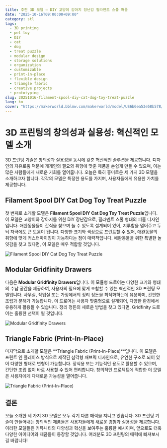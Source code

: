 ```yaml
---
title: 추천 3D 모델 – DIY 고양이 강아지 장난감 필라멘트 스풀 퍼즐
date: "2025-10-16T09:00:00+09:00"
category: stl
tags:
  - 3D printing
  - pet toy
  - DIY
  - cat
  - dog
  - treat puzzle
  - modular design
  - storage solutions
  - organization
  - customizable
  - print-in-place
  - flexible design
  - triangle fabric
  - creative projects
  - prototyping
slug: 20251016-filament-spool-diy-cat-dog-toy-treat-puzzle
lang: ko
cover: "https://makerworld.bblmw.com/makerworld/model/US6b6ea53e58b578/design/2025-10-16_465a0e4dd84b08.png"
---
```


# 3D 프린팅의 창의성과 실용성: 혁신적인 모델 소개

3D 프린팅 기술은 창의성과 실용성을 동시에 갖춘 혁신적인 솔루션을 제공합니다. 디자인의 자유로움 덕분에 개개인의 필요와 취향에 맞춘 제품을 손쉽게 만들 수 있으며, 이는 많은 사람들에게 새로운 기회를 열어줍니다. 오늘은 특히 흥미로운 세 가지 3D 모델을 소개하고자 합니다. 각각의 모델은 특정한 용도를 가지며, 사용자들에게 유용한 가치를 제공합니다.

## Filament Spool DIY Cat Dog Toy Treat Puzzle

첫 번째로 소개할 모델은 **Filament Spool DIY Cat Dog Toy Treat Puzzle**입니다. 이 모델은 고양이와 강아지를 위한 DIY 장난감으로, 필라멘트 스풀 형태의 퍼즐 디자인입니다. 애완동물들이 간식을 찾으며 놀 수 있도록 설계되어 있어, 지루함을 덜어주고 두뇌 자극에도 큰 도움이 됩니다. 다양한 크기와 색상으로 프린트할 수 있어, 애완동물의 취향에 맞게 커스터마이징이 가능하다는 점이 매력적입니다. 애완동물을 위한 특별한 놀잇감을 찾고 있다면, 이 모델은 매우 적합할 것입니다.

![Filament Spool DIY Cat Dog Toy Treat Puzzle](https://makerworld.bblmw.com/makerworld/model/US6b6ea53e58b578/design/2025-10-16_465a0e4dd84b08.png)

## Modular Gridfinity Drawers

다음은 **Modular Gridfinity Drawers**입니다. 이 모듈형 드로어는 다양한 크기와 형태의 수납 공간을 제공하여, 사용자의 필요에 맞게 조합할 수 있는 혁신적인 3D 프린팅 모델입니다. 사무실, 작업실 또는 가정에서의 정리 정돈을 최적화하는데 유용하며, 간편한 조립과 분해가 가능합니다. 이 드로어는 사용자 맞춤형으로 설계되어, 다양한 환경에서 유용하게 활용될 수 있습니다. 정리 정돈의 새로운 방법을 찾고 있다면, Gridfinity 드로어는 훌륭한 선택이 될 것입니다.

![Modular Gridfinity Drawers](https://makerworld.bblmw.com/makerworld/model/US3ff8406b55643e/design/2025-10-17_419b023aa6d7e.png)

## Triangle Fabric (Print-In-Place)

마지막으로 소개할 모델은 **Triangle Fabric (Print-In-Place)**입니다. 이 모델은 프린트 인 플레이스 방식으로 제작된 삼각형 패브릭 디자인으로, 유연한 구조로 되어 있어 다양한 형태로 변형이 가능합니다. 장식용 또는 기능적인 용도로 활용할 수 있으며, 간단한 조립 없이 바로 사용할 수 있어 편리합니다. 창의적인 프로젝트에 적합한 이 모델은 사용자에게 다채로운 가능성을 열어줍니다.

![Triangle Fabric (Print-In-Place)](https://makerworld.bblmw.com/makerworld/model/US24615747fc05a8/design/2025-10-16_d1bfe508d4e03.gif)

## 결론

오늘 소개한 세 가지 3D 모델은 모두 각기 다른 매력을 지니고 있습니다. 3D 프린팅 기술이 만들어내는 창의적인 제품들은 사용자들에게 새로운 경험과 실용성을 제공합니다. 이러한 모델들은 커뮤니티의 다양성과 혁신을 보여주는 훌륭한 예시이며, 앞으로도 더욱 다양한 아이디어와 제품들이 등장할 것입니다. 여러분도 3D 프린팅의 매력에 빠져보시길 바랍니다!